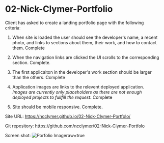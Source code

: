 # 02-Nick-Clymer-Portfolio

Client has asked to create a landing portfolio page with the following criteria:

1. When site is loaded the user should see the developer's name, a recent photo, and links to sections about them, their work, and how to contact them. Complete

2. When the navigation links are clicked the UI scrolls to the corresponding section. Complete.

3. The first applicaiton in the developer's work section should be larger than the others. Complete

4. Application images are links to the relevent deployed application. *Images are currently only placeholders as there are not enough deployed projects to fullfill the request*. Complete

5. Site should be mobile responsive. Complete.

Site URL: https://ncclymer.github.io/02-Nick-Clymer-Portfolo/

Git repository: https://github.com/ncclymer/02-Nick-Clymer-Portfolo

Screen shot: ![Porfolio Image](assets/img/02-screenshot)raw=true